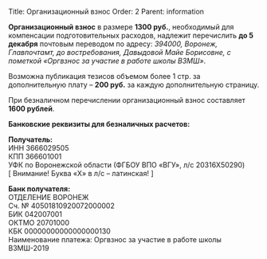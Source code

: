 Title: Организационный взнос
Order: 2
Parent: information

**Организационный взнос** в размере **1300 руб.**, необходимый для компенсации подготовительных расходов, надлежит перечислить **до 5 декабря** почтовым переводом по адресу: *394000, Воронеж, Главпочтамт, до востребования, Давыдовой Майе Борисовне, с пометкой «Оргвзнос за участие в работе школы ВЗМШ»*.

Возможна публикация тезисов объемом более 1 стр. за дополнительную плату – **200 руб.** за каждую дополнительную страницу.

При безналичном перечислении организационный взнос составляет **1600 рублей**.

**Банковские реквизиты для безналичных расчетов:**

**Получатель:**  
ИНН 3666029505  
КПП 366601001  
УФК по Воронежской области (ФГБОУ ВПО «ВГУ», л/с 20316X50290)  
[ Внимание! Буква «X» в л/с – латинская! ]

**Банк получателя:**  
ОТДЕЛЕНИЕ ВОРОНЕЖ  
Сч. № 40501810920072000002  
БИК 042007001  
ОКТМО 20701000  
КБК 00000000000000000130  
Наименование платежа: Оргвзнос за участие в работе школы ВЗМШ-2019

